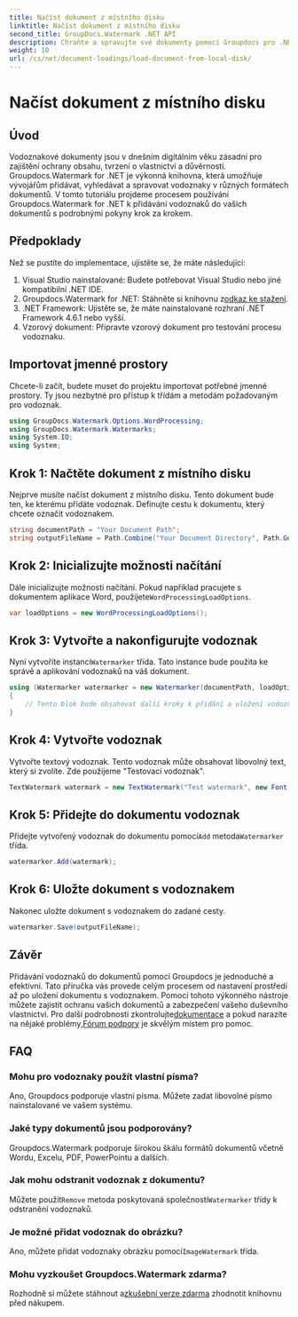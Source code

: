 ```yaml
---
title: Načíst dokument z místního disku
linktitle: Načíst dokument z místního disku
second_title: GroupDocs.Watermark .NET API
description: Chraňte a spravujte své dokumenty pomocí Groupdocs pro .NET. Postupujte podle našeho podrobného průvodce a přidejte vodoznaky hladce.
weight: 10
url: /cs/net/document-loadings/load-document-from-local-disk/
---
```


# Načíst dokument z místního disku

## Úvod
Vodoznakové dokumenty jsou v dnešním digitálním věku zásadní pro zajištění ochrany obsahu, tvrzení o vlastnictví a důvěrnosti. Groupdocs.Watermark for .NET je výkonná knihovna, která umožňuje vývojářům přidávat, vyhledávat a spravovat vodoznaky v různých formátech dokumentů. V tomto tutoriálu projdeme procesem používání Groupdocs.Watermark for .NET k přidávání vodoznaků do vašich dokumentů s podrobnými pokyny krok za krokem.
## Předpoklady
Než se pustíte do implementace, ujistěte se, že máte následující:
1. Visual Studio nainstalované: Budete potřebovat Visual Studio nebo jiné kompatibilní .NET IDE.
2.  Groupdocs.Watermark for .NET: Stáhněte si knihovnu z[odkaz ke stažení](https://releases.groupdocs.com/Watermark/net/).
3. .NET Framework: Ujistěte se, že máte nainstalované rozhraní .NET Framework 4.6.1 nebo vyšší.
4. Vzorový dokument: Připravte vzorový dokument pro testování procesu vodoznaku.
## Importovat jmenné prostory
Chcete-li začít, budete muset do projektu importovat potřebné jmenné prostory. Ty jsou nezbytné pro přístup k třídám a metodám požadovaným pro vodoznak.
```csharp
using GroupDocs.Watermark.Options.WordProcessing;
using GroupDocs.Watermark.Watermarks;
using System.IO;
using System;
```
## Krok 1: Načtěte dokument z místního disku
Nejprve musíte načíst dokument z místního disku. Tento dokument bude ten, ke kterému přidáte vodoznak.
Definujte cestu k dokumentu, který chcete označit vodoznakem.
```csharp
string documentPath = "Your Document Path";
string outputFileName = Path.Combine("Your Document Directory", Path.GetFileName(documentPath));
```
## Krok 2: Inicializujte možnosti načítání
 Dále inicializujte možnosti načítání. Pokud například pracujete s dokumentem aplikace Word, použijete`WordProcessingLoadOptions`.
```csharp
var loadOptions = new WordProcessingLoadOptions();
```
## Krok 3: Vytvořte a nakonfigurujte vodoznak
 Nyní vytvoříte instanci`Watermarker` třída. Tato instance bude použita ke správě a aplikování vodoznaků na váš dokument.
```csharp
using (Watermarker watermarker = new Watermarker(documentPath, loadOptions))
{
    // Tento blok bude obsahovat další kroky k přidání a uložení vodoznaku
}
```
## Krok 4: Vytvořte vodoznak
Vytvořte textový vodoznak. Tento vodoznak může obsahovat libovolný text, který si zvolíte. Zde použijeme "Testovací vodoznak".
```csharp
TextWatermark watermark = new TextWatermark("Test watermark", new Font("Arial", 12));
```
## Krok 5: Přidejte do dokumentu vodoznak
Přidejte vytvořený vodoznak do dokumentu pomocí`Add` metoda`Watermarker` třída.
```csharp
watermarker.Add(watermark);
```
## Krok 6: Uložte dokument s vodoznakem
Nakonec uložte dokument s vodoznakem do zadané cesty.
```csharp
watermarker.Save(outputFileName);
```

## Závěr
Přidávání vodoznaků do dokumentů pomocí Groupdocs je jednoduché a efektivní. Tato příručka vás provede celým procesem od nastavení prostředí až po uložení dokumentu s vodoznakem. Pomocí tohoto výkonného nástroje můžete zajistit ochranu vašich dokumentů a zabezpečení vašeho duševního vlastnictví. 
 Pro další podrobnosti zkontrolujte[dokumentace](https://tutorials.groupdocs.com/Watermark/net/) a pokud narazíte na nějaké problémy,[Fórum podpory](https://forum.groupdocs.com/c/watermark/19) je skvělým místem pro pomoc. 
## FAQ
### Mohu pro vodoznaky použít vlastní písma?
Ano, Groupdocs podporuje vlastní písma. Můžete zadat libovolné písmo nainstalované ve vašem systému.
### Jaké typy dokumentů jsou podporovány?
Groupdocs.Watermark podporuje širokou škálu formátů dokumentů včetně Wordu, Excelu, PDF, PowerPointu a dalších.
### Jak mohu odstranit vodoznak z dokumentu?
 Můžete použít`Remove` metoda poskytovaná společností`Watermarker` třídy k odstranění vodoznaků.
### Je možné přidat vodoznak do obrázku?
 Ano, můžete přidat vodoznaky obrázku pomocí`ImageWatermark` třída.
### Mohu vyzkoušet Groupdocs.Watermark zdarma?
 Rozhodně si můžete stáhnout a[zkušební verze zdarma](https://releases.groupdocs.com/) zhodnotit knihovnu před nákupem.